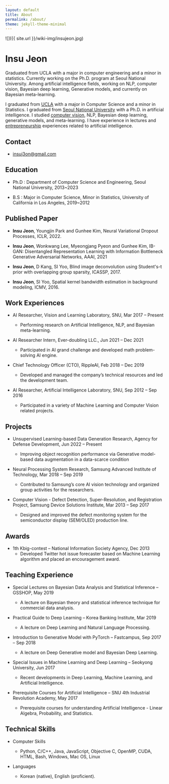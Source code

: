 ```yaml
---
layout: default
title: About
permalink: /about/
theme: jekyll-theme-minimal
---
```


![]({{ site.url }}/wiki-img/insujeon.jpg)

# Insu Jeon

Graduated from UCLA with a major in computer engineering and a minor in statistics.
Currently working on the Ph.D. program at Seoul National University.
Among artificial intelligence fields, working on NLP, computer vision, Bayesian deep learning, Generative models, and currently on Bayesian meta-learning.


I graduated from [UCLA](https://samueli.ucla.edu/) with a major in Computer Science and a minor in Statistics.
I graduated from [Seoul National University](https://vision.snu.ac.kr/) with a Ph.D. in artificial intelligence.
I studied [computer vision](https://en.wikipedia.org/wiki/Computer_vision), NLP, Bayesian deep learning, generative models, and meta-learning.
I have experience in lectures and [entrepreneurship](https://rippleai.co/en/) experiences related to artificial intelligence.





## Contact

* insuj3on@gmail.com

## Education

* Ph.D : Department of Computer Science and Engineering, Seoul National University, 2013~2023

* B.S : Major in Computer Science, Minor in Statistics, University of California in Los Angeles, 2019~2012

## Published Paper

* **Insu Jeon**, Youngjin Park and Gunhee Kim, Neural Variational Dropout Processes, ICLR, 2022.

* **Insu Jeon**, Wonkwang Lee, Myeongjang Pyeon and Gunhee Kim, IB-GAN: Disentangled Representation Learning with Information Bottleneck Generative Adversarial Networks, AAAI, 2021

* **Insu Jeon**, D Kang, SI Yoo, Blind image deconvolution using Student's-t prior with overlapping group sparsity, ICASSP, 2017.

* **Insu Jeon**, SI Yoo, Spatial kernel bandwidth estimation in background modeling, ICMV, 2016.


## Work Experiences 

* AI Researcher, Vision and Learning Laboratory, SNU, Mar 2017 – Present
    * Performing research on Artificial Intelligence, NLP, and Bayesian meta-learning.

* AI Researcher Intern, Ever-doubling LLC., Jun 2021 – Dec 2021
    * Participated in AI grand challenge and developed math problem-solving AI engine.

* Chief Technology Officer (CTO), RippleAI, Feb 2018 – Dec 2019
    * Developed and managed the company’s technical resources and led the development team.

* AI Researcher, Artificial Intelligence Laboratory, SNU, Sep 2012 – Sep 2016
    * Participated in a variety of Machine Learning and Computer Vision related projects.


## Projects
* Unsupervised Learning-based Data Generation Research, Agency for Defense Development, Jun 2022 – Present
    * Improving object recognition performance via Generative model-based data augmentation in a data-scarce condition

* Neural Processing System Research, Samsung Advanced Institute of Technology, Mar 2018 – Sep 2019
    * Contributed to Samsung’s core AI vision technology and organized group activities for the researchers.

* Computer Vision - Defect Detection, Super-Resolution, and Registration Project, Samsung Device Solutions Institute, Mar 2013 – Sep 2017
    * Designed and improved the defect monitoring system for the semiconductor display (SEM/OLED) production line.


## Awards 
* 1th Kbig-contest – National Information Society Agency, Dec 2013
    * Developed Twitter hot issue forecaster based on Machine Learning algorithm and placed an encouragement award.

## Teaching Experience
* Special Lectures on Bayesian Data Analysis and Statistical Inference – GSSHOP, May 2019
    * A lecture on Bayesian theory and statistical inference technique for commercial data analysis.

* Practical Guide to Deep Learning – Korea Banking Institute, Mar 2019
    * A lecture on Deep Learning and Natural Language Processing.

* Introduction to Generative Model with PyTorch – Fastcampus, Sep 2017 – Sep 2018
    * A lecture on Deep Generative model and Bayesian Deep Learning.

* Special Issues in Machine Learning and Deep Learning – Seokyong University, Jun 2017
    * Recent developments in Deep Learning, Machine Learning, and Artificial Intelligence.

* Prerequisite Courses for Artificial Intelligence – SNU 4th Industrial Revolution Academy, May 2017
    * Prerequisite courses for understanding Artificial Intelligence - Linear Algebra, Probability, and Statistics.

## Technical Skills
* Computer Skills
    * Python, C/C++, Java, JavaScript, Objective C, OpenMP, CUDA, HTML, Bash, Windows, Mac OS, Linux

* Languages
    * Korean (native), English (proficient).


<!-- This is the base Jekyll theme. You can find out more info about customizing your Jekyll theme, as well as basic Jekyll usage documentation at [jekyllrb.com](https://jekyllrb.com/)

You can find the source code for Minima at GitHub:
[jekyll][jekyll-organization] /
[minima](https://github.com/jekyll/minima)

You can find the source code for Jekyll at GitHub:
[jekyll][jekyll-organization] /
[jekyll](https://github.com/jekyll/jekyll)


[jekyll-organization]: https://github.com/jekyll -->
